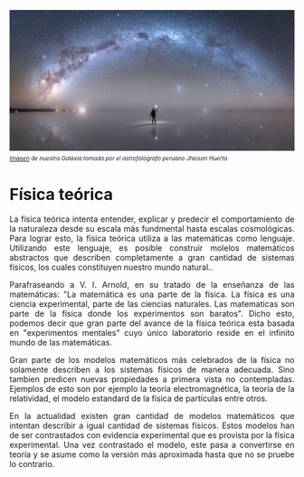 ---
---

![](img/astronomy/galaxy.png)
<font size="1.5"> <i><a href="https://www.bbc.com/portuguese/internacional-50274440">Imagen</a> de nuestra Galaxia tomada por el astrofotógrafo peruano Jheison Huerta </i> </font> 
# **Física teórica**


<p style='text-align: justify;'> La física teórica intenta entender, explicar y predecir el comportamiento de la naturaleza desde su escala más fundmental hasta escalas cosmológicas. Para lograr esto, la física teórica utiliza a las matemáticas como lenguaje. Utilizando este lenguaje, es posible construir molelos matemáticos abstractos que describen completamente a gran cantidad de sistemas físicos, los cuales constituyen nuestro mundo natural.. </p>

<p style='text-align: justify;'> Parafraseando a V. I. Arnold, en su tratado de la enseñanza de las matemáticas: "La matemática es una parte de la  física. La física es una ciencia experimental, parte de las ciencias naturales. Las matematicas son parte de la física donde los experimentos son baratos". Dicho esto, podemos decir que gran parte del avance de la física teórica esta basada en "experimentos mentales" cuyo único laboratorio reside en el infinito mundo de las matemáticas.</p>

<p style='text-align: justify;'> Gran parte de los modelos matemáticos más celebrados de la física no solamente describen a los sistemas físicos de manera adecuada. Sino tambien predicen nuevas propiedades a primera vista no contempladas. Ejemplos de esto son por ejemplo la teoría electromagnética, la teoría de la relatividad, el modelo estandard de la física de partículas entre otros.</p> 

<p style='text-align: justify;'> En la actualidad existen gran cantidad de modelos matemáticos que intentan describir a igual cantidad de sistemas físicos. Estos modelos han de ser contrastados con evidencia experimental que es provista por la física experimental. Una vez contrastado el modelo, este pasa a convertirse en teoría y se asume como la versión más aproximada hasta que no se pruebe lo contrario.</p>